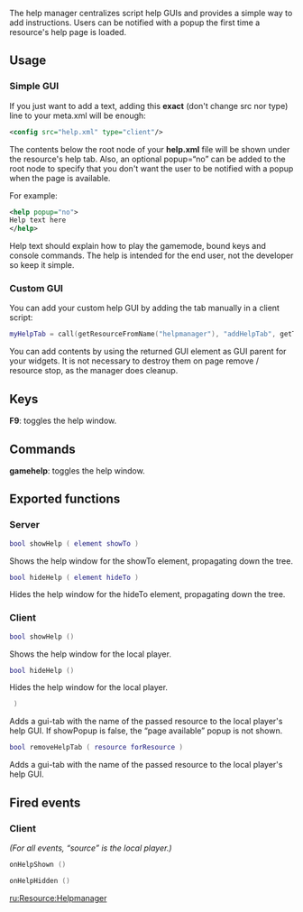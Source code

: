 The help manager centralizes script help GUIs and provides a simple way to add instructions. Users can be notified with a popup the first time a resource's help page is loaded.

Usage
-----

### Simple GUI

If you just want to add a text, adding this **exact** (don't change src nor type) line to your meta.xml will be enough:

``` xml
<config src="help.xml" type="client"/>
```

The contents below the root node of your **help.xml** file will be shown under the resource's help tab. Also, an optional popup=“no” can be added to the root node to specify that you don't want the user to be notified with a popup when the page is available.

For example:

``` xml
<help popup="no">
Help text here
</help>
```

Help text should explain how to play the gamemode, bound keys and console commands. The help is intended for the end user, not the developer so keep it simple.

### Custom GUI

You can add your custom help GUI by adding the tab manually in a client script:

``` lua
myHelpTab = call(getResourceFromName("helpmanager"), "addHelpTab", getThisResource(), true)
```

You can add contents by using the returned GUI element as GUI parent for your widgets. It is not necessary to destroy them on page remove / resource stop, as the manager does cleanup.

Keys
----

**F9**: toggles the help window.

Commands
--------

**gamehelp**: toggles the help window.

Exported functions
------------------

### Server

``` lua
bool showHelp ( element showTo )
```

Shows the help window for the showTo element, propagating down the tree.

``` lua
bool hideHelp ( element hideTo )
```

Hides the help window for the hideTo element, propagating down the tree.

### Client

``` lua
bool showHelp ()
```

Shows the help window for the local player.

``` lua
bool hideHelp ()
```

Hides the help window for the local player.

``` lua
 )
```

Adds a gui-tab with the name of the passed resource to the local player's help GUI. If showPopup is false, the “page available” popup is not shown.

``` lua
bool removeHelpTab ( resource forResource )
```

Adds a gui-tab with the name of the passed resource to the local player's help GUI.

Fired events
------------

### Client

*(For all events, “source” is the local player.)*

``` lua
onHelpShown ()
```

``` lua
onHelpHidden ()
```

[ru:<Resource:Helpmanager>](/docs/ru:resource:helpmanager.md "wikilink")

